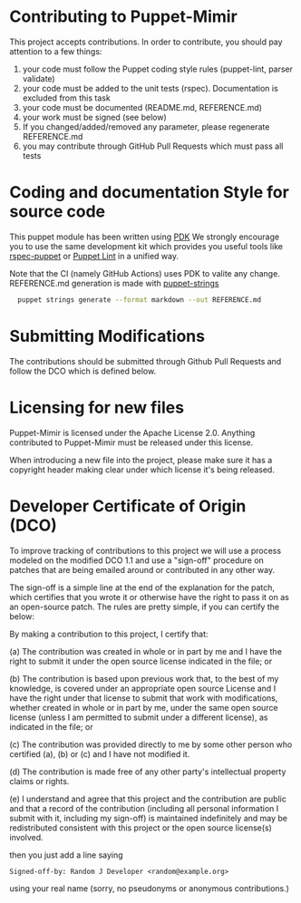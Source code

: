 # Contributing to Puppet-Mimir

This project accepts contributions. In order to contribute, you should
pay attention to a few things:

1. your code must follow the Puppet coding style rules (puppet-lint, parser validate)
2. your code must be added to the unit tests (rspec). Documentation is excluded
from this task
3. your code must be documented (README.md, REFERENCE.md)
4. your work must be signed (see below)
5. If you changed/added/removed any parameter, please regenerate REFERENCE.md
5. you may contribute through GitHub Pull Requests which must pass all tests

# Coding and documentation Style for source code

This puppet module has been written using [PDK](https://puppet.com/docs/pdk/2.x/pdk.html)
We strongly encourage you to use the same development kit which provides you
useful tools like [rspec-puppet](http://rspec-puppet.com/) or [Puppet Lint](http://puppet-lint.com/)
in a unified way.

Note that the CI (namely GitHub Actions) uses PDK to valite any change.
REFERENCE.md generation is made with [puppet-strings](https://github.com/puppetlabs/puppet-strings)

```bash
  puppet strings generate --format markdown --out REFERENCE.md
```

# Submitting Modifications

The contributions should be submitted through Github Pull Requests
and follow the DCO which is defined below.

# Licensing for new files

Puppet-Mimir is licensed under the Apache License 2.0. Anything
contributed to Puppet-Mimir must be released under this license.

When introducing a new file into the project, please make sure it has a
copyright header making clear under which license it's being released.

# Developer Certificate of Origin (DCO)

To improve tracking of contributions to this project we will use a
process modeled on the modified DCO 1.1 and use a "sign-off" procedure
on patches that are being emailed around or contributed in any other
way.

The sign-off is a simple line at the end of the explanation for the
patch, which certifies that you wrote it or otherwise have the right
to pass it on as an open-source patch.  The rules are pretty simple,
if you can certify the below:

By making a contribution to this project, I certify that:

(a) The contribution was created in whole or in part by me and I have
    the right to submit it under the open source license indicated in
    the file; or

(b) The contribution is based upon previous work that, to the best of
    my knowledge, is covered under an appropriate open source License
    and I have the right under that license to submit that work with
    modifications, whether created in whole or in part by me, under
    the same open source license (unless I am permitted to submit
    under a different license), as indicated in the file; or

(c) The contribution was provided directly to me by some other person
    who certified (a), (b) or (c) and I have not modified it.

(d) The contribution is made free of any other party's intellectual
    property claims or rights.

(e) I understand and agree that this project and the contribution are
    public and that a record of the contribution (including all
    personal information I submit with it, including my sign-off) is
    maintained indefinitely and may be redistributed consistent with
    this project or the open source license(s) involved.


then you just add a line saying

    Signed-off-by: Random J Developer <random@example.org>

using your real name (sorry, no pseudonyms or anonymous contributions.)
